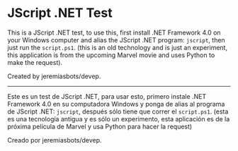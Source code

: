 # JScript .NET Test

This is a JScript .NET test, to use this, first install .NET Framework 4.0 on your Windows computer and alias the JScript .NET program: `jscript`, then just run the `script.ps1`. (this is an old technology and is just an experiment, this application is from the upcoming Marvel movie and uses Python to make the request).

Created by jeremiasbots/devep.

---

Este es un test de JScript .NET, para usar esto, primero instale .NET Framework 4.0 en su computadora Windows y ponga de alias al programa de JScript .NET: `jscript`, después sólo tiene que correr el `script.ps1`. (esta es una tecnología antigua y es sólo un experimento, esta aplicación es de la próxima película de Marvel y usa Python para hacer la request)

Creado por jeremiasbots/devep.
